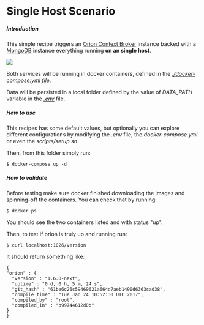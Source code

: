 # Single Host Scenario

##### Introduction
This simple recipe triggers an [Orion Context Broker](https://github.com/telefonicaid/fiware-orion/blob/master/README.md) instance backed with a [MongoDB](https://docs.mongodb.com) instance everything running **on an single host**.

<img src='http://g.gravizo.com/g?
    digraph G {
      compound=true;
      rankdir=LR;
      ranksep=1.2;
      [fontname="times-bold",shape=plaintext];
      graph [style="filled,rounded", nodesep=0.3];
      graph [fillcolor=aliceblue];
      Client [shape=record];
      subgraph cluster_localhost {
          label="localhost"
          graph [fillcolor=aliceblue]
          subgraph cluster_mongo_container {
              label="mongo container"
              graph [fillcolor=white] {
                  node "mongod";
              }
              {
                  node [shape=tab];
                  "mongo_/data/db" [label="/data/db"];
              }
          }
          subgraph cluster_orion {
              label="orion container"
              {
                  node [shape=tab];
                  "orion_/scripts" [label="/scripts"];
              }
              graph [fillcolor=white] {
                  node "orion";
              }
          }
          subgraph cluster_hostvolumes {
              [fillcolor=white];
              label="local filesystem"
              node [shape=tab];
              "host_DATA_PATH" [label="\$DATA_PATH"];
              "host_./scripts" [label="./scripts"];
          }
      }
      "Client" -> "orion" [label="1026", lhead=cluster_orion];
      "orion" -> "mongod";
      "mongo_/data/db" -> "host_DATA_PATH";
      "orion_/scripts" -> "host_./scripts";
    }
'>

Both services will be running in docker containers, defined in the _[./docker-compose.yml](https://github.com/martel-innovate/smartsdk-recipes/blob/master/recipes/context-broker/simple/docker-compose.yml) file._

Data will be persisted in a local folder defined by the value of *DATA_PATH* variable in the _[.env](https://github.com/martel-innovate/smartsdk-recipes/blob/master/recipes/context-broker/simple/.env)_ file.

##### How to use

This recipes has some default values, but optionally you can explore different configurations by modifying the *.env* file, the _docker-compose.yml_ or even the *scripts/setup.sh*.

Then, from this folder simply run:

    $ docker-compose up -d

##### How to validate

Before testing make sure docker finished downloading the images and spinning-off the containers. You can check that by running:

    $ docker ps

You should see the two containers listed and with status "up".

Then, to test if orion is truly up and running run:

    $ curl localhost:1026/version

It should return something like:

    {
    "orion" : {
      "version" : "1.6.0-next",
      "uptime" : "0 d, 0 h, 5 m, 24 s",
      "git_hash" : "61be6c26c59469621a664d7aeb1490d6363cad38",
      "compile_time" : "Tue Jan 24 10:52:30 UTC 2017",
      "compiled_by" : "root",
      "compiled_in" : "b99744612d0b"
    }
    }
